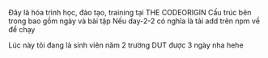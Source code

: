 Đây là hóa trình học, đào tạo, training tại THE CODEORIGIN
Cấu trúc bên trong bao gồm ngày và bài tập
Nếu day-2-2 có nghĩa là tải add trên npm về để chạy

Lúc này tôi đang là sinh viên năm 2 trường DUT được 3 ngày nha hehe 